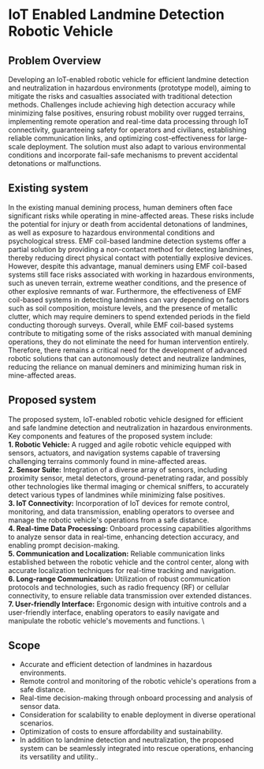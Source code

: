 # IoT Enabled Landmine Detection Robotic Vehicle

## Problem Overview
Developing an IoT-enabled robotic vehicle for efficient landmine detection and neutralization in hazardous environments (prototype model), aiming to mitigate the risks and casualties associated with traditional detection methods. Challenges include achieving high detection accuracy while minimizing false positives, ensuring robust mobility over rugged terrains, implementing remote operation and real-time data processing through IoT connectivity, guaranteeing safety for operators and civilians, establishing reliable communication links, and optimizing cost-effectiveness for large-scale deployment. The solution must also adapt to various environmental conditions and incorporate fail-safe mechanisms to prevent accidental detonations or malfunctions.

## Existing system
In the existing manual demining process, human deminers often face significant risks while operating in mine-affected areas. These risks include the potential for injury or death from accidental detonations of landmines, as well as exposure to hazardous environmental conditions and psychological stress. EMF coil-based landmine detection systems offer a partial solution by providing a non-contact method for detecting landmines, thereby reducing direct physical contact with potentially explosive devices. However, despite this advantage, manual deminers using EMF coil-based systems still face risks associated with working in hazardous environments, such as uneven terrain, extreme weather conditions, and the presence of other explosive remnants of war. Furthermore, the effectiveness of EMF coil-based systems in detecting landmines can vary depending on factors such as soil composition, moisture levels, and the presence of metallic clutter, which may require deminers to spend extended periods in the field conducting thorough surveys. Overall, while EMF coil-based systems contribute to mitigating some of the risks associated with manual demining operations, they do not eliminate the need for human intervention entirely. Therefore, there remains a critical need for the development of advanced robotic solutions that can autonomously detect and neutralize landmines, reducing the reliance on manual deminers and minimizing human risk in mine-affected areas.

## Proposed system
The proposed system, IoT-enabled robotic vehicle designed for efficient and safe landmine detection and neutralization in hazardous environments. Key components and features of the proposed system include: \
**1. Robotic Vehicle:** A rugged and agile robotic vehicle equipped with sensors, actuators, and navigation systems capable of traversing challenging terrains commonly found in mine-affected areas. \
**2. Sensor Suite:** Integration of a diverse array of sensors, including proximity sensor, metal detectors, ground-penetrating radar, and possibly other technologies like thermal imaging or chemical sniffers, to accurately detect various types of landmines while minimizing false positives. \
**3. IoT Connectivity:** Incorporation of IoT devices for remote control, monitoring, and data transmission, enabling operators to oversee and manage the robotic vehicle's operations from a safe distance. \
**4. Real-time Data Processing:** Onboard processing capabilities algorithms to analyze sensor data in real-time, enhancing detection accuracy, and enabling prompt decision-making. \
**5. Communication and Localization:** Reliable communication links established between the robotic vehicle and the control center, along with accurate localization techniques for real-time tracking and navigation. \
**6. Long-range Communication:** Utilization of robust communication protocols and technologies, such as radio frequency (RF) or cellular connectivity, to ensure reliable data transmission over extended distances. \
**7. User-friendly Interface:** Ergonomic design with intuitive controls and a user-friendly interface, enabling operators to easily navigate and manipulate the robotic vehicle's movements and functions. \

## Scope
* Accurate and efficient detection of landmines in hazardous environments.
* Remote control and monitoring of the robotic vehicle's operations from a safe distance.
* Real-time decision-making through onboard processing and analysis of sensor data.
* Consideration for scalability to enable deployment in diverse operational scenarios.
* Optimization of costs to ensure affordability and sustainability.
* In addition to landmine detection and neutralization, the proposed system can be seamlessly integrated into rescue operations, enhancing its versatility and utility..
